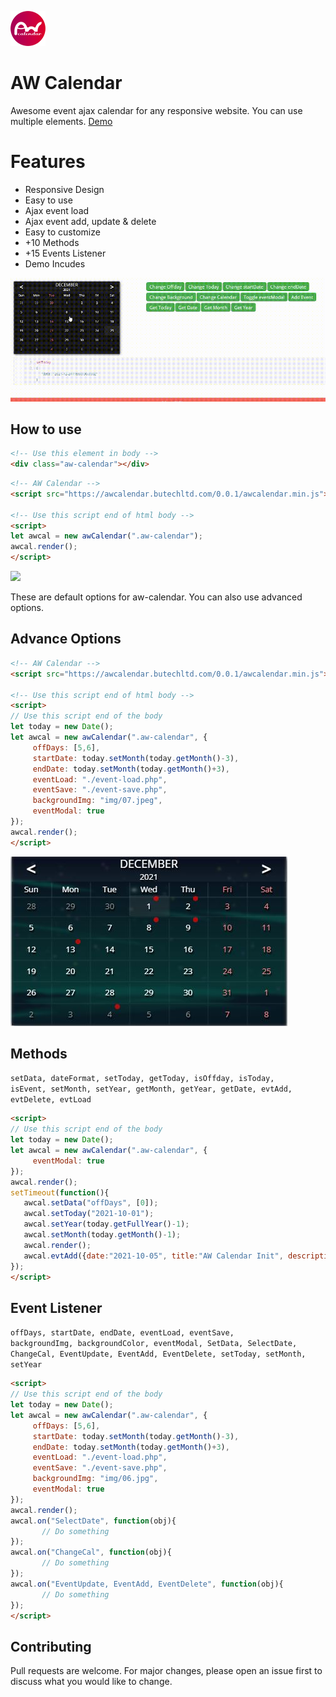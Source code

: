 <a target="_blank" href="https://awcalendar.butechltd.com"><img src="https://raw.githubusercontent.com/adilurfaisal/aw-calendar/master/assets/aw-calendar-logo-56px.png"></a>

# AW Calendar

Awesome event ajax calendar for any responsive website. You can use multiple elements. 
<a target="_blank" href="https://awcalendar.butechltd.com">Demo</a>

# Features
* Responsive Design 
* Easy to use
* Ajax event load
* Ajax event add, update & delete
* Easy to customize
* +10 Methods
* +15 Events Listener
* Demo Incudes

<a target="_blank" href="https://awcalendar.butechltd.com"><img src="https://raw.githubusercontent.com/adilurfaisal/aw-calendar/master/assets/demo-1.gif"></a>

## How to use
```html
<!-- Use this element in body -->
<div class="aw-calendar"></div>
```
```html
<!-- AW Calendar -->
<script src="https://awcalendar.butechltd.com/0.0.1/awcalendar.min.js"></script>

<!-- Use this script end of html body -->
<script>
let awcal = new awCalendar(".aw-calendar");
awcal.render();
</script>
```
<a target="_blank" href="https://awcalendar.butechltd.com"><img src="https://awcalendar.butechltd.com/github/screenshot-basic.JPG"></a>

These are default options for aw-calendar. You can also use advanced options.

## Advance Options
```html
<!-- AW Calendar -->
<script src="https://awcalendar.butechltd.com/0.0.1/awcalendar.min.js"></script>

<!-- Use this script end of html body -->
<script>
// Use this script end of the body
let today = new Date();
let awcal = new awCalendar(".aw-calendar", {
     offDays: [5,6],
     startDate: today.setMonth(today.getMonth()-3),
     endDate: today.setMonth(today.getMonth()+3),
     eventLoad: "./event-load.php",
     eventSave: "./event-save.php",
     backgroundImg: "img/07.jpeg",
     eventModal: true
});
awcal.render();
</script>
```
<a target="_blank" href="https://awcalendar.butechltd.com"><img src="https://raw.githubusercontent.com/adilurfaisal/aw-calendar/master/assets/screenshot-advance.JPG"></a>

## Methods
<code>setData, dateFormat, setToday, getToday, isOffday, isToday, isEvent, setMonth, setYear, getMonth, getYear, getDate, evtAdd, evtDelete, evtLoad</code>
```html
<script>
// Use this script end of the body
let today = new Date();
let awcal = new awCalendar(".aw-calendar", {
     eventModal: true
});
awcal.render();
setTimeout(function(){
   awcal.setData("offDays", [0]);
   awcal.setToday("2021-10-01");
   awcal.setYear(today.getFullYear()-1);
   awcal.setMonth(today.getMonth()-1);
   awcal.render();
   awcal.evtAdd({date:"2021-10-05", title:"AW Calendar Init", description:"First day for AW Calendar"});
});
</script>
```

## Event Listener
<code>offDays, startDate, endDate, eventLoad, eventSave, backgroundImg, backgroundColor, eventModal, SetData, SelectDate, ChangeCal, EventUpdate, EventAdd, EventDelete, setToday, setMonth, setYear
</code>
```html
<script>
// Use this script end of the body
let today = new Date();
let awcal = new awCalendar(".aw-calendar", {
     offDays: [5,6],
     startDate: today.setMonth(today.getMonth()-3),
     endDate: today.setMonth(today.getMonth()+3),
     eventLoad: "./event-load.php",
     eventSave: "./event-save.php",
     backgroundImg: "img/06.jpg",
     eventModal: true
});
awcal.render();
awcal.on("SelectDate", function(obj){
       // Do something
});
awcal.on("ChangeCal", function(obj){
       // Do something
});
awcal.on("EventUpdate, EventAdd, EventDelete", function(obj){
       // Do something
});
</script>
```
## Contributing
Pull requests are welcome. For major changes, please open an issue first to discuss what you would like to change.

